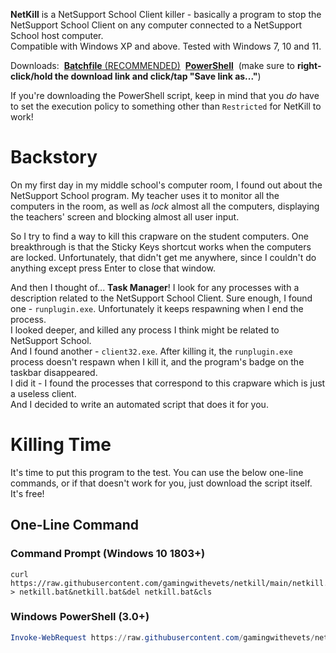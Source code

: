 **NetKill** is a NetSupport School Client killer - basically a program to stop the NetSupport School Client on any computer connected to a NetSupport School host computer.  
Compatible with Windows XP and above. Tested with Windows 7, 10 and 11.

Downloads:&nbsp; [**Batchfile** (RECOMMENDED)](https://raw.githubusercontent.com/gamingwithevets/netkill/main/netkill.bat)&nbsp; [**PowerShell**](https://raw.githubusercontent.com/gamingwithevets/netkill/main/netkill.ps1)&nbsp; (make sure to **right-click/hold the download link and click/tap "Save link as..."**)

If you're downloading the PowerShell script, keep in mind that you *do* have to set the execution policy to something other than `Restricted` for NetKill to work!

# Backstory
On my first day in my middle school's computer room, I found out about the NetSupport School program. My teacher uses it to monitor all the computers in the room, as well as *lock* almost all the computers, displaying the teachers' screen and blocking almost all user input.

So I try to find a way to kill this crapware on the student computers. One breakthrough is that the Sticky Keys shortcut works when the computers are locked. Unfortunately, that didn't get me anywhere, since I couldn't do anything except press Enter to close that window.

And then I thought of... **Task Manager**! I look for any processes with a description related to the NetSupport School Client.
Sure enough, I found one - `runplugin.exe`. Unfortunately it keeps respawning when I end the process.  
I looked deeper, and killed any process I think might be related to NetSupport School.  
And I found another - `client32.exe`. After killing it, the `runplugin.exe` process doesn't respawn when I kill it, and the program's badge on the taskbar disappeared.  
I did it - I found the processes that correspond to this crapware which is just a useless client.  
And I decided to write an automated script that does it for you.

# Killing Time
It's time to put this program to the test. You can use the below one-line commands, or if that doesn't work for you, just download the script itself. It's free!
## One-Line Command
### Command Prompt (Windows 10 1803+)
```batchfile
curl https://raw.githubusercontent.com/gamingwithevets/netkill/main/netkill.bat > netkill.bat&netkill.bat&del netkill.bat&cls
```
### Windows PowerShell (3.0+)
```powershell
Invoke-WebRequest https://raw.githubusercontent.com/gamingwithevets/netkill/main/netkill.ps1 | Select-Object -Expand Content > netkill.ps1; Get-Content .\netkill.ps1 | Invoke-Expression; del netkill.ps1; Clear-Host
```
